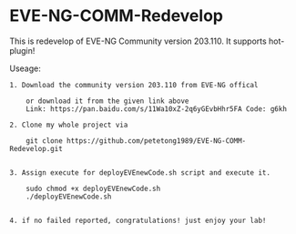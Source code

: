 # EVE-NG-COMM-Redevelop
This is redevelop of EVE-NG Community version 203.110. It supports hot-plugin!  


Useage:

    1. Download the community version 203.110 from EVE-NG offical  
    
        or download it from the given link above  
        Link: https://pan.baidu.com/s/11Wa10xZ-2q6yGEvbHhr5FA Code: g6kh

    2. Clone my whole project via    
    
        git clone https://github.com/petetong1989/EVE-NG-COMM-Redevelop.git
        

    3. Assign execute for deployEVEnewCode.sh script and execute it.  

        sudo chmod +x deployEVEnewCode.sh
        ./deployEVEnewCode.sh


    4. if no failed reported, congratulations! just enjoy your lab!
